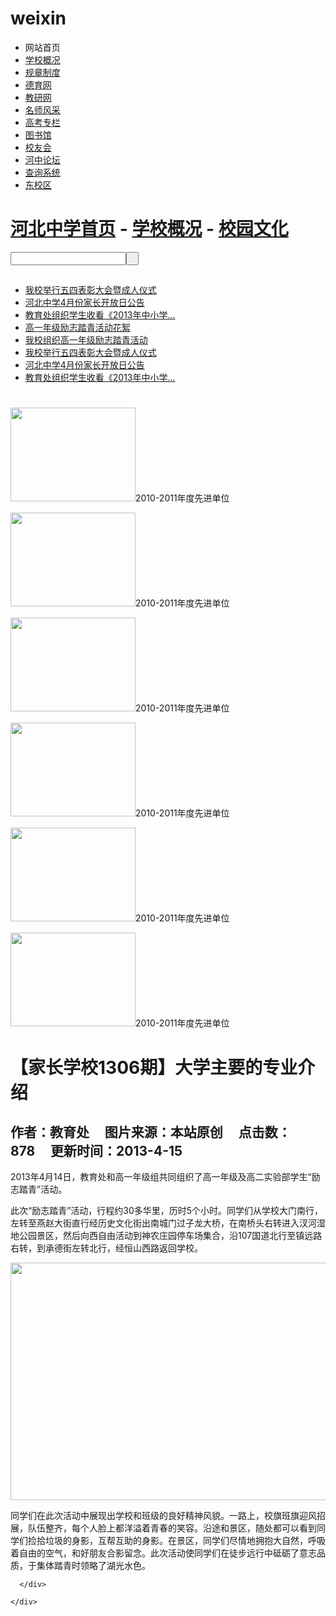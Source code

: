 # weixin

<html xmlns="http://www.w3.org/1999/xhtml">
<head>
<meta http-equiv="Content-Type" content="text/html; charset=utf-8" />

<link href="css/content.css" rel="stylesheet" type="text/css" />

</head>

<body>
	<div id="mybody">
    	<div id="top">
        	<div class="menu">
            	<ul>
                	<li>网站首页</li>
                    <li><a href="list.html">学校概况</a></li>
                    <li><a href="#">规章制度</a></li>
                    <li><a href="#">德育网</a></li>
                    <li><a href="#">教研网</a></li>
                    <li><a href="#">名师风采</a></li>
                    <li><a href="#">高考专栏</a></li>
                    <li><a href="#">图书馆</a></li>
                    <li><a href="#">校友会</a></li>
                    <li><a href="#">河中论坛</a></li>
                    <li><a href="#">查询系统</a></li>
                    <li><a href="#" class="specil">东校区</a></li>                    
                </ul>
            </div>           
        </div>
      <div id="dh">
            	<h1><a href="index.html">河北中学首页</a> - <a href="list.html">学校概况</a> - <a href="#">校园文化</a></h1>
            	<div id="search">
            <input name="search" type="text" class="search_text" /><input name="searchbut" type="button" class="search_but" value=" " />
            </div>
          </div>
        <div id="left">
        	<div id="hot">
            	<h2></h2>
                <ul>
                	<li><a href="#">我校举行五四表彰大会暨成人仪式</a></li> 
					<li><a href="#">河北中学4月份家长开放日公告</a> </li>
					<li><a href="#">教育处组织学生收看《2013年中小学… </a></li>
					<li><a href="#">高一年级励志踏青活动花絮 </a></li>
					<li><a href="#">我校组织高一年级励志踏青活动</a></li>
					<li><a href="#">我校举行五四表彰大会暨成人仪式</a></li> 
					<li><a href="#">河北中学4月份家长开放日公告</a></li> 
					<li><a href="#">教育处组织学生收看《2013年中小学…</a></li>
                </ul>
            </div>
          	<div id="pic">
          		<h1></h1>
	           	<div id="colee" >
					<div id="colee1">
					<p> <img src="images/pic.gif" width="200" height="150" />2010-2011年度先进单位</p>
					<p> <img src="images/pic.gif" width="200" height="150" />2010-2011年度先进单位</p>
					<p> <img src="images/pic.gif" width="200" height="150" />2010-2011年度先进单位</p>
					<p> <img src="images/pic.gif" width="200" height="150" />2010-2011年度先进单位</p>
					<p> <img src="images/pic.gif" width="200" height="150" />2010-2011年度先进单位</p>
					<p> <img src="images/pic.gif" width="200" height="150" />2010-2011年度先进单位</p>
				</div>
				<div id="colee2"></div>
			</div>
        </div>
    </div>
    <div id="right">
        <h1>【家长学校1306期】大学主要的专业介绍</h1>
        <h2>作者：教育处&nbsp;&nbsp;&nbsp;&nbsp;    图片来源：本站原创&nbsp;&nbsp;&nbsp;&nbsp;     点击数： 878&nbsp;&nbsp;&nbsp;&nbsp;     更新时间：2013-4-15</h2>
            <p>2013年4月14日，教育处和高一年级组共同组织了高一年级及高二实验部学生“励志踏青”活动。</p>
    		<p>此次“励志踏青”活动，行程约30多华里，历时5个小时。同学们从学校大门南行，左转至燕赵大街直行经历史文化街出南城门过子龙大桥，在南桥头右转进入汊河湿地公园景区，然后向西自由活动到神农庄园停车场集合，沿107国道北行至镇远路右转，到承德街左转北行，经恒山西路返回学校。</p>
    		<p><img src="images/newspic.jpg" width="550px" height="380px"></p>
    		<p>同学们在此次活动中展现出学校和班级的良好精神风貌。一路上，校旗班旗迎风招展，队伍整齐，每个人脸上都洋溢着青春的笑容。沿途和景区，随处都可以看到同学们捡拾垃圾的身影，互帮互助的身影。在景区，同学们尽情地拥抱大自然，呼吸着自由的空气，和好朋友合影留念。此次活动使同学们在徒步远行中砥砺了意志品质，于集体踏青时领略了湖光水色。</p>
    		
      </div>
 
    </div>
	
</body>

</html>
